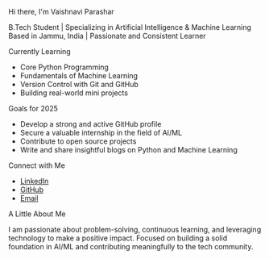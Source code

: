 
Hi there, I'm Vaishnavi Parashar

B.Tech Student | Specializing in Artificial Intelligence & Machine Learning
Based in Jammu, India | Passionate and Consistent Learner

Currently Learning

* Core Python Programming
* Fundamentals of Machine Learning
* Version Control with Git and GitHub
* Building real-world mini projects

Goals for 2025

* Develop a strong and active GitHub profile
* Secure a valuable internship in the field of AI/ML
* Contribute to open source projects
* Write and share insightful blogs on Python and Machine Learning

Connect with Me

* [LinkedIn](www.linkedin.com/in/vaishnavi-parashar-8779b2219)
* [GitHub](https://github.com/Vaishnavi-Ai-ML)
* [Email](mailto:vaishnavi2005parashar@gmail.com)

A Little About Me

I am passionate about problem-solving, continuous learning, and leveraging technology to make a positive impact. Focused on building a solid foundation in AI/ML and contributing meaningfully to the tech community.

